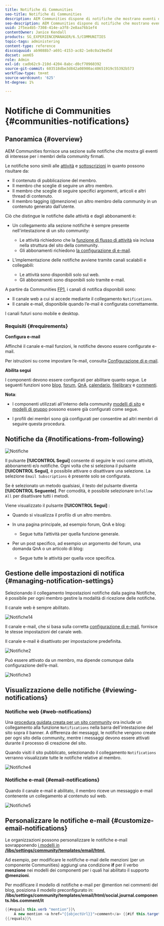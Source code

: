 ```yaml
---
title: Notifiche di Communities
seo-title: Notifiche di Communities
description: AEM Communities dispone di notifiche che mostrano eventi di interesse per il membro della community che ha effettuato l’accesso
seo-description: AEM Communities dispone di notifiche che mostrano eventi di interesse per il membro della community che ha effettuato l’accesso
uuid: 2f5ea4b5-7308-414e-a3f8-2e8aa76b1ef4
contentOwner: Janice Kendall
products: SG_EXPERIENCEMANAGER/6.5/COMMUNITIES
topic-tags: administering
content-type: reference
discoiquuid: ab9088b7-a691-4153-ac82-1e8c0a19ed5d
docset: aem65
role: Admin
exl-id: cadb62c9-210d-4204-8abc-d0cf70960392
source-git-commit: 603518dbe3d842a08900ac40651919c55392b573
workflow-type: tm+mt
source-wordcount: '625'
ht-degree: 1%

---
```


# Notifiche di Communities {#communities-notifications}

## Panoramica {#overview}

AEM Communities fornisce una sezione sulle notifiche che mostra gli eventi di interesse per i membri della community firmati.

Le notifiche sono simili alle [attività](/help/communities/essentials-activities.md) e [sottoscrizioni](/help/communities/subscriptions.md) in quanto possono risultare da:

* Il contenuto di pubblicazione del membro.
* Il membro che sceglie di seguire un altro membro.
* Il membro che sceglie di seguire specifici argomenti, articoli e altri thread di contenuto.
* Il membro tagging (@menzione) un altro membro della community in un contenuto generato dall’utente.

Ciò che distingue le notifiche dalle attività e dagli abbonamenti è:

* Un collegamento alla sezione notifiche è sempre presente nell&#39;intestazione di un sito community:

   * Le attività richiedono che la [funzione di flusso di attività](/help/communities/functions.md#activity-stream-function) sia inclusa nella struttura del sito della community.
   * Gli abbonamenti richiedono [la configurazione di e-mail](/help/communities/email.md).

* L’implementazione delle notifiche avviene tramite canali scalabili e collegabili:

   * Le attività sono disponibili solo sul web.
   * Gli abbonamenti sono disponibili solo tramite e-mail.

A partire da Communities [FP1](/help/communities/deploy-communities.md#latestfeaturepack), i canali di notifica disponibili sono:

* Il canale web a cui si accede mediante il collegamento `Notifications`.
* Il canale e-mail, disponibile quando l’e-mail è configurata correttamente.

I canali futuri sono mobile e desktop.

### Requisiti {#requirements}

**Configura e-mail**

Affinché il canale e-mail funzioni, le notifiche devono essere configurate e-mail.

Per istruzioni su come impostare l’e-mail, consulta [Configurazione di e-mail](/help/communities/analytics.md).

**Abilita segui**

I componenti devono essere configurati per abilitare quanto segue. Le seguenti funzioni sono [blog](/help/communities/blog-feature.md), [forum](/help/communities/forum.md), [QnA](/help/communities/working-with-qna.md), [calendario](/help/communities/calendar.md), [filelibrary](/help/communities/file-library.md) e [commenti](/help/communities/comments.md).

**Nota**:

* I componenti utilizzati all&#39;interno della community [modelli di sito](/help/communities/sites.md) e [modelli di gruppo](/help/communities/tools-groups.md) possono essere già configurati come segue.

* I profili dei membri sono già configurati per consentire ad altri membri di seguire questa procedura.

## Notifiche da {#notifications-from-following}

![Notifiche](assets/notifications.png)

Il pulsante **[!UICONTROL Segui]** consente di seguire le voci come attività, abbonamenti e/o notifiche. Ogni volta che si seleziona il pulsante **[!UICONTROL Segui]**, è possibile attivare o disattivare una selezione. La selezione `Email Subscriptions` è presente solo se configurata.

Se è selezionato un metodo qualsiasi, il testo del pulsante diventa **[!UICONTROL Seguente]**. Per comodità, è possibile selezionare `Unfollow All` per disattivare tutti i metodi.

Viene visualizzato il pulsante **[!UICONTROL Segui]** :

* Quando si visualizza il profilo di un altro membro.
* In una pagina principale, ad esempio forum, QnA e blog:

   * Segue tutta l’attività per quella funzione generale.

* Per un post specifico, ad esempio un argomento del forum, una domanda QnA o un articolo di blog:

   * Segue tutte le attività per quella voce specifica.

## Gestione delle impostazioni di notifica {#managing-notification-settings}

Selezionando il collegamento Impostazioni notifiche dalla pagina Notifiche, è possibile per ogni membro gestire la modalità di ricezione delle notifiche.

Il canale web è sempre abilitato.

![Notifiche14](assets/notifications1.png)

Il canale e-mail, che si basa sulla corretta [configurazione di e-mail](/help/communities/email.md), fornisce le stesse impostazioni del canale web.

Il canale e-mail è disattivato per impostazione predefinita.

![Notifiche2](assets/notifications2.png)

Può essere attivato da un membro, ma dipende comunque dalla configurazione dell’e-mail.

![Notifiche3](assets/notifications3.png)

## Visualizzazione delle notifiche {#viewing-notifications}

### Notifiche web {#web-notifications}

Una [procedura guidata creata per un sito community](/help/communities/sites-console.md) ora include un collegamento alla funzione `Notifications` nella barra dell&#39;intestazione del sito sopra il banner. A differenza dei messaggi, le notifiche vengono create per ogni sito della community, mentre i messaggi devono essere attivati durante il processo di creazione del sito.

Quando visiti il sito pubblicato, selezionando il collegamento `Notifications` verranno visualizzate tutte le notifiche relative al membro.

![Notifiche4](assets/notifications4.png)

### Notifiche e-mail {#email-notifications}

Quando il canale e-mail è abilitato, il membro riceve un messaggio e-mail contenente un collegamento al contenuto sul web.

![Notifiche5](assets/notifications5.png)

## Personalizzare le notifiche e-mail {#customize-email-notifications}

Le organizzazioni possono personalizzare le notifiche e-mail sovrapponendo [i modelli in **/libs/settings/community/templates/email/html**.](/help/communities/client-customize.md#overlays)

Ad esempio, per modificare le notifiche e-mail delle menzioni (per un componente Communities) aggiungi una condizione **if** per il verbo **menzione** nei modelli dei componenti per i quali hai abilitato il supporto **@menzioni**.

Per modificare il modello di notifiche e-mail per @mention nei commenti del blog, posiziona il modello preconfigurato in: **/libs/settings/community/templates/email/html/social.journal.components.hbs.comment/it**

```java
{{#equals this.verb "mention"}}\
    A new mention <a href="{{objectUrl}}">comment</a> {{#if this.target.properties.[jcr:title]}}to the article "{{{target.displayName}}}" {{/if}}was added by {{{user.name}}} on {{dateUtil this.published format="EEE, d MMM yyyy HH:mm:ss z"}}.\n \
{{/equals}}\
```
